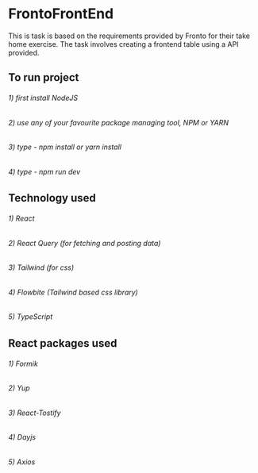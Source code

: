 # FrontoFrontEnd

This is task is based on the requirements provided by Fronto for their take home exercise. The task involves creating a frontend table using a API provided.

## To run project

###### 1) first install NodeJS
###### 2) use any of your favourite package managing tool, NPM or YARN
###### 3) type - npm install or yarn install
###### 4) type - npm run dev

## Technology used

###### 1) React
###### 2) React Query (for fetching and posting data)
###### 3) Tailwind (for css)
###### 4) Flowbite (Tailwind based css library)
###### 5) TypeScript

## React packages used

###### 1) Formik
###### 2) Yup
###### 3) React-Tostify
###### 4) Dayjs
###### 5) Axios
